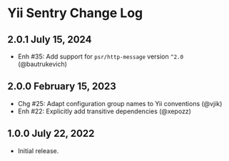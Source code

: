 # Yii Sentry Change Log

## 2.0.1 July 15, 2024

- Enh #35: Add support for `psr/http-message` version `^2.0` (@bautrukevich)

## 2.0.0 February 15, 2023

- Chg #25: Adapt configuration group names to Yii conventions (@vjik)
- Enh #22: Explicitly add transitive dependencies (@xepozz)

## 1.0.0 July 22, 2022

- Initial release.
